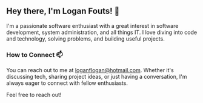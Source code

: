 ## Hey there, I'm Logan Fouts! 👋

I'm a passionate software enthusiast with a great interest in software development, system administration, and all things IT. I love diving into code and technology, solving problems, and building useful projects.

### How to Connect 📫

You can reach out to me at loganflogan@hotmail.com. Whether it's discussing tech, sharing project ideas, or just having a conversation, I'm always eager to connect with fellow enthusiasts.

Feel free to reach out!
<!---
Logan-Fouts/Logan-Fouts is a ✨ special ✨ repository because its `README.md` (this file) appears on your GitHub profile.
You can click the Preview link to take a look at your changes.
--->
